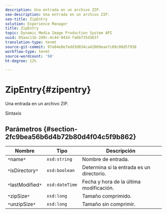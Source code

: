 ```yaml
---
description: Una entrada en un archivo ZIP.
seo-description: Una entrada en un archivo ZIP.
seo-title: ZipEntry
solution: Experience Manager
title: ZipEntry
topic: Dynamic Media Image Production System API
uuid: 05aac11b-249c-4c44-943d-fa6bf35d3637
translation-type: tm+mt
source-git-commit: 97a84e8e7edd3d834ca42069eae7c09c00d57938
workflow-type: tm+mt
source-wordcount: '50'
ht-degree: 12%

---
```



# ZipEntry{#zipentry}

Una entrada en un archivo ZIP.

Sintaxis

## Parámetros {#section-2fc9bea56b6d4b72b80d4f04c5f9b862}

| Nombre | Tipo | Descripción |
|---|---|---|
| `*`name`*` | `xsd:string` | Nombre de entrada. |
| `*`isDirectory`*` | `xsd:boolean` | Determina si la entrada es un directorio. |
| `*`lastModified`*` | `xsd:dateTime` | Fecha y hora de la última modificación. |
| `*`zipSize`*` | `xsd:long` | Tamaño comprimido. |
| `*`unzipSize`*` | `xsd:long` | Tamaño sin comprimir. |

